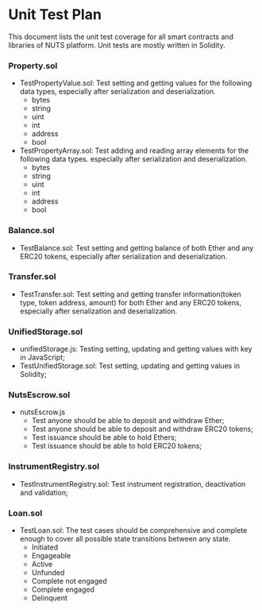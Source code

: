 # Unit Test Plan

This document lists the unit test coverage for all smart contracts and libraries of NUTS platform. Unit tests are mostly written in Solidity.

### Property.sol

* TestPropertyValue.sol: Test setting and getting values for the following data types, especially after serialization and deserialization.
  * bytes
  * string
  * uint
  * int
  * address
  * bool
* TestPropertyArray.sol: Test adding and reading array elements for the following data types. especially after serialization and deserialization.
  * bytes
  * string
  * uint
  * int
  * address
  * bool

### Balance.sol

* TestBalance.sol: Test setting and getting balance of both Ether and any ERC20 tokens, especially after serialization and deserialization.

### Transfer.sol

* TestTransfer.sol: Test setting and getting transfer information\(token type, token address, amount\) for both Ether and any ERC20 tokens, especially after serialization and deserialization.

### UnifiedStorage.sol

* unifiedStorage.js: Testing setting, updating and getting values with key in JavaScript;
* TestUnifiedStorage.sol: Test setting, updating and getting values in Solidity;

### NutsEscrow.sol

* nutsEscrow.js
  * Test anyone should be able to deposit and withdraw Ether;
  * Test anyone should be able to deposit and withdraw ERC20 tokens;
  * Test issuance should be able to hold Ethers;
  * Test issuance should be able to hold ERC20 tokens;

### InstrumentRegistry.sol

* TestInstrumentRegistry.sol: Test instrument registration, deactivation and validation;

### Loan.sol

* TestLoan.sol: The test cases should be comprehensive and complete enough to cover all possible state transitions between any state.
  * Initiated
  * Engageable
  * Active
  * Unfunded
  * Complete not engaged
  * Complete engaged
  * Delinquent

